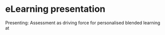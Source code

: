 # eLearning presentation

Presenting: Assessment as driving force for personalised blended learning at

